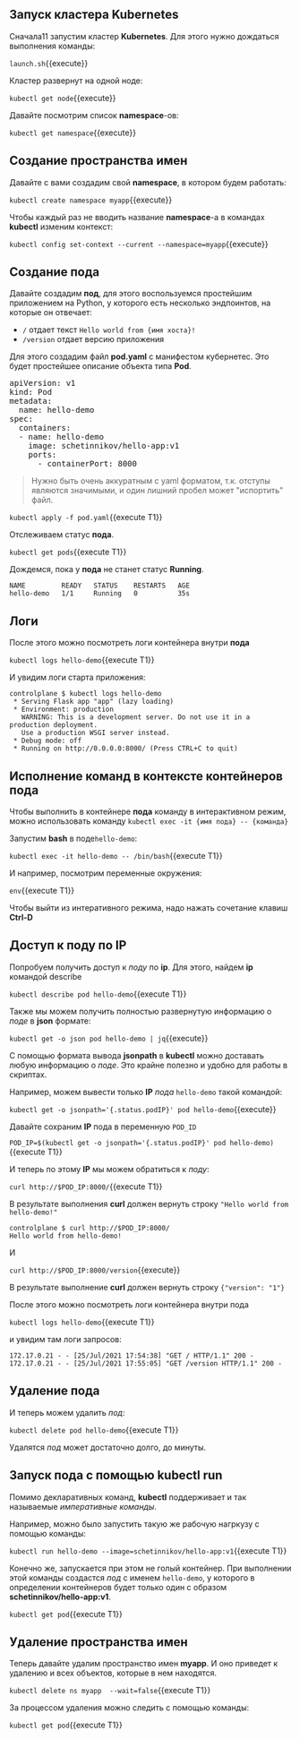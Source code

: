 ## Запуск кластера Kubernetes
Сначала11 запустим кластер **Kubernetes**. Для этого нужно дождаться выполнения команды:

`launch.sh`{{execute}}

Кластер развернут на одной ноде:

`kubectl get node`{{execute}}

Давайте посмотрим список **namespace**-ов:

`kubectl get namespace`{{execute}}

## Создание пространства имен

Давайте с вами создадим свой **namespace**, в котором будем работать:

`kubectl create namespace myapp`{{execute}}

Чтобы каждый раз не вводить название **namespace**-а в командах **kubectl** изменим контекст:

`kubectl config set-context --current --namespace=myapp`{{execute}}

## Создание пода

Давайте создадим **под**, для этого воспользуемся простейшим приложением на Python, у которого есть несколько эндпоинтов, на которые он отвечает:

- `/` отдает текст `Hello world from {имя хоста}!`
- `/version` отдает версию приложения

Для этого создадим файл **pod.yaml** с манифестом кубернетес. Это будет простейшее описание объекта типа **Pod**.

<pre class="file" data-filename="./pod.yaml" data-target="replace">
apiVersion: v1
kind: Pod
metadata:
  name: hello-demo
spec:
  containers:
  - name: hello-demo
    image: schetinnikov/hello-app:v1
    ports:
      - containerPort: 8000
</pre>

> Нужно быть очень аккуратным с yaml форматом, т.к. отступы являются значимыми, и один лишний пробел может "испортить" файл.



`kubectl apply -f pod.yaml`{{execute T1}}

Отслеживаем статус **пода**.

`kubectl get pods`{{execute T1}}

 Дождемся, пока у **пода** не станет статус **Running**.

```
NAME         READY   STATUS    RESTARTS   AGE
hello-demo   1/1     Running   0          35s
```

## Логи

После этого можно посмотреть логи контейнера внутри **пода** 

`kubectl logs hello-demo`{{execute T1}}

И увидим логи старта приложения:
```
controlplane $ kubectl logs hello-demo
 * Serving Flask app "app" (lazy loading)
 * Environment: production
   WARNING: This is a development server. Do not use it in a production deployment.
   Use a production WSGI server instead.
 * Debug mode: off
 * Running on http://0.0.0.0:8000/ (Press CTRL+C to quit)
```

## Исполнение команд в контексте контейнеров пода

Чтобы выполнить в контейнере **пода** команду в интерактивном режим, можно использовать команду `kubectl exec -it {имя пода} -- {команда}`

Запустим **bash** в поде`hello-demo`:

`kubectl exec -it hello-demo -- /bin/bash`{{execute T1}}

И например, посмотрим переменные окружения:

`env`{{execute T1}}

Чтобы выйти из интеративного режима, надо нажать сочетание клавиш **Ctrl-D**

## Доступ к поду по IP

Попробуем получить доступ к *поду* по **ip**. Для этого, найдем **ip** командой describe 

`kubectl describe pod hello-demo`{{execute T1}}

Также мы можем получить полностью развернутую информацию о *поде* в **json** формате:

`kubectl get -o json pod hello-demo | jq`{{execute}}

С помощью формата вывода **jsonpath** в **kubectl** можно доставать любую информацию о *поде*. Это крайне полезно и удобно для работы в скриптах.

Например, можем вывести только **IP** *пода* `hello-demo` такой командой:

`kubectl get -o jsonpath='{.status.podIP}' pod hello-demo`{{execute}}

Давайте сохраним **IP** пода в переменную `POD_ID`

`POD_IP=$(kubectl get -o jsonpath='{.status.podIP}' pod hello-demo)`{{execute T1}}

И теперь по этому **IP** мы можем обратиться к *поду*:

`curl http://$POD_IP:8000/`{{execute T1}}

В результате выполнения **curl** должен вернуть строку `"Hello world from hello-demo!"`

```
controlplane $ curl http://$POD_IP:8000/
Hello world from hello-demo!
```

И

`curl http://$POD_IP:8000/version`{{execute}}

В результате выполнение **curl** должен вернуть строку `{"version": "1"}`

После этого можно посмотреть логи контейнера внутри пода

`kubectl logs hello-demo`{{execute T1}}

и увидим там логи запросов: 

```
172.17.0.21 - - [25/Jul/2021 17:54:38] "GET / HTTP/1.1" 200 -
172.17.0.21 - - [25/Jul/2021 17:55:05] "GET /version HTTP/1.1" 200 -
```

## Удаление пода

И теперь можем удалить *под*:

`kubectl delete pod hello-demo`{{execute T1}}

Удалятся *под* может достаточно долго, до минуты.

## Запуск пода с помощью kubectl run

Помимо декларативных команд, **kubectl** поддерживает и так называемые *императивные команды*.

Например, можно было запустить такую же рабочую нагркузу с помощью команды: 

`kubectl run hello-demo --image=schetinnikov/hello-app:v1`{{execute T1}}

Конечно же, запускается при этом не голый контейнер. При выполнении этой команды создастся *под* с именем `hello-demo`, у которого в определении контейнеров будет только один с образом **schetinnikov/hello-app:v1**.

`kubectl get pod`{{execute T1}}

## Удаление пространства имен

Теперь давайте удалим пространство имен **myapp**. И оно приведет к удалению и всех объектов, которые в нем находятся.

`kubectl delete ns myapp  --wait=false`{{execute T1}}

За процессом удаления можно следить с помощью команды:

`kubectl get pod`{{execute T1}}
